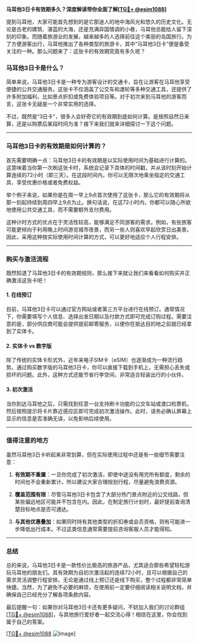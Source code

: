 **马耳他3日卡有效期多久？深度解读带你全面了解[[TG💪+ @esim1088](https://t.me/s/esim1088)]**

提到马耳他，大家可能首先想到的是它那迷人的地中海风光和悠久的历史文化。无论是古老的建筑、湛蓝的大海，还是充满异国情调的小巷，马耳他总能给人留下深刻的印象。而随着旅游业的发展，越来越多的人选择前往这个美丽的岛国旅行。为了方便游客出行，马耳他推出了各种类型的旅游卡，其中“马耳他3日卡”便是备受关注的一种。那么问题来了：这张卡的有效期究竟有多久呢？

### 马耳他3日卡是什么？

简单来说，马耳他3日卡是一种专为游客设计的交通卡，旨在让游客在马耳他享受便捷的公共交通服务。这张卡不仅涵盖了公交车和渡轮等多种交通工具，还提供了许多附加福利，比如景点折扣或免费体验项目等。对于初次来到马耳他的游客而言，这张卡无疑是一个非常实用的选择。

不过，既然是“3日卡”，很多人会好奇它的有效期到底如何计算。是按照自然日来算，还是以购票后某段时间为准？接下来我们就来详细探讨一下这个问题。

---

### 马耳他3日卡的有效期是如何计算的？

首先需要明确一点：马耳他3日卡的有效期是以实际使用时间为基础进行计算的。这意味着当你第一次刷这张卡时，系统会记录下具体的时间戳，并从该时刻开始计算连续的72小时（即三天）。在这段时间内，你可以无限次地乘坐指定的交通工具，享受优惠价格或者免费权益。

举个例子来说，如果你是在周一早上9点首次使用了这张卡，那么它的有效期将从那一刻起持续到周四早上9点为止。换句话说，在这72小时内，你都可以随心所欲地使用公共交通工具，而不需要额外支付费用。

这种计时方式的优点在于灵活性较高，能够满足不同游客的需求。例如，有些旅客可能更倾向于利用晚上时间游览城市夜景，而另一些人则喜欢早起欣赏日出美景。因此，采用这种按实际使用时间计算的方式，可以更好地适应个人行程安排。

---

### 购买与激活流程

既然知道了马耳他3日卡的有效期规则，那么接下来就让我们来看看如何购买并正确激活这张卡吧！

#### 1. 在线预订
目前，马耳他3日卡可以通过官方网站或者第三方平台进行在线预订。通常情况下，你需要填写个人信息、选择出发日期以及付款方式即可完成订购过程。需要注意的是，部分供应商可能会提供提前邮寄服务，以便你在抵达目的地之前就已经拿到了实体卡。

#### 2. 实体卡 vs 数字版
除了传统的实体卡形式外，近年来电子SIM卡（eSIM）也逐渐成为一种流行趋势。通过购买数字版的马耳他3日卡，你可以直接下载到手机上，无需担心丢失或损坏的问题。此外，这种方式还能节省行李空间，非常适合轻装出行的小伙伴。

#### 3. 初次激活
当你到达马耳他之后，只需找到任意一台支持刷卡功能的公交车站或渡口检票机，然后按照提示将卡片靠近感应区即可完成初次激活操作。此时，请务必确认屏幕上显示的信息是否准确无误，以免影响后续使用。

---

### 值得注意的地方

虽然马耳他3日卡听起来非常划算，但在实际使用过程中还是有一些细节需要注意：

1. **有效期不重置**：一旦你完成了初次激活，即使中途没有用完所有额度，剩余的时间也不会重新累计。所以建议大家合理规划行程，尽量避免浪费资源。
   
2. **覆盖范围有限**：尽管马耳他3日卡包含了大部分热门景点附近的公交线路，但某些偏远地区可能并不包含在内。因此，在制定旅行计划时，最好提前查询清楚目标地点是否可通达。

3. **与其他优惠叠加**：如果同时持有其他类型的折扣券或会员资格，则有可能进一步降低出行成本。不过这类信息通常需要提前咨询客服人员才能得知。

---

### 总结

总的来说，马耳他3日卡是一款性价比极高的旅游产品，尤其适合那些希望轻松游玩马耳他的朋友们。其有效期为自初次激活起的连续72小时，且可以根据自己的需求灵活调整行程安排。无论是通过线上预订还是线下购买，整个过程都非常简单快捷。当然，为了避免不必要的麻烦，在使用前一定要仔细阅读相关说明文档，并确保自己已经充分了解各项条款内容。

最后提醒一句：如果你对马耳他3日卡还有更多疑问，不妨加入我们的讨论群组[[TG💪+ @esim1088](https://t.me/s/esim1088)]，与其他旅行爱好者一起交流心得！相信在这里，你会找到属于自己的答案。

[[TG💪+ @esim1088](https://t.me/s/esim1088) ![Image](https://i.postimg.cc/4NQfJmqS/Snipaste-2025-05-13-00-14-12.png)]